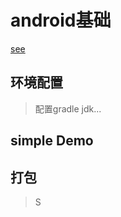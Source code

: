 # android基础
 [see](https://developer.android.google.cn/training/basics/firstapp/creating-project)
 
 ##  环境配置
>  配置gradle jdk...





## simple Demo
>  



##  打包
> S




  